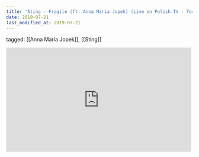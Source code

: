 ```yaml
---
title: 'Sting - Fragile (ft. Anna Maria Jopek) (Live on Polish TV - Toruń 2016) - YouTube'
date: 2019-07-21
last_modified_at: 2019-07-21
---
```

tagged: [[Anna Maria Jopek]], [[Sting]]
<iframe allow="accelerometer; autoplay; clipboard-write; encrypted-media; gyroscope; picture-in-picture" allowfullscreen="" frameborder="0" height="281" id="youtube_iframe" src="https://www.youtube.com/embed/DN7-cdSli0c?feature=oembed&amp;enablejsapi=1&amp;origin=https://safe.txmblr.com&amp;wmode=opaque" width="500"></iframe>